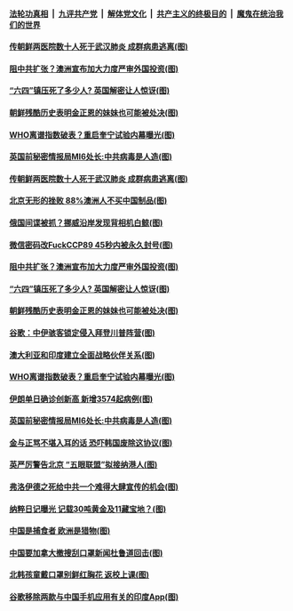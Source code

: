 ####  [法轮功真相](../../../../basic/blob/master/README.md?t=06061531) &nbsp;|&nbsp; [九评共产党](../../../../9ping.md/blob/master/README.md?t=06061531) &nbsp;|&nbsp; [解体党文化](../../../../jtdwh.md/blob/master/README.md?t=06061531)  &nbsp;|&nbsp; [共产主义的终极目的](../../../../gczydzjmd.md/blob/master/README.md?t=06061531) &nbsp;|&nbsp; [魔鬼在统治我们的世界](../../../../mgztzwmdsj.md/blob/master/README.md?t=06061531) 

#### [传朝鲜两医院数十人死于武汉肺炎 成群病患逃离(图)](../pages/p9/935651.md?t=06061531) 

#### [阻中共扩张？澳洲宣布加大力度严审外国投资(图)](../pages/p9/935617.md?t=06061531) 

#### [“六四”镇压死了多少人? 英国解密让人惊讶(图)](../pages/p9/935478.md?t=06061531) 

#### [朝鲜残酷历史表明金正恩的妹妹也可能被处决(图)](../pages/p9/935543.md?t=06061531) 

#### [WHO离谱指数破表？重启奎宁试验内幕曝光(图)](../pages/p9/935528.md?t=06061531) 

#### [英国前秘密情报局MI6处长:中共病毒是人造(图)](../pages/p9/935471.md?t=06061531) 

#### [传朝鲜两医院数十人死于武汉肺炎 成群病患逃离(图)](../pages/p9/935651.md?t=06061531) 

#### [北京无形的挫败 88%澳洲人不买中国制品(图)](../pages/p9/935594.md?t=06061531) 

#### [俄国间谍被抓？挪威沿岸发现背相机白鲸(图)](../pages/p9/935607.md?t=06061531) 

#### [微信密码改FuckCCP89 45秒内被永久封号(图)](../pages/p9/935640.md?t=06061531) 

#### [阻中共扩张？澳洲宣布加大力度严审外国投资(图)](../pages/p9/935617.md?t=06061531) 

#### [“六四”镇压死了多少人? 英国解密让人惊讶(图)](../pages/p9/935478.md?t=06061531) 

#### [朝鲜残酷历史表明金正恩的妹妹也可能被处决(图)](../pages/p9/935543.md?t=06061531) 

#### [谷歌：中伊骇客锁定侵入拜登川普阵营(图)](../pages/p9/935541.md?t=06061531) 

#### [澳大利亚和印度建立全面战略伙伴关系(图)](../pages/p9/935540.md?t=06061531) 

#### [WHO离谱指数破表？重启奎宁试验内幕曝光(图)](../pages/p9/935528.md?t=06061531) 

#### [伊朗单日确诊创新高 新增3574起病例(图)](../pages/p9/935536.md?t=06061531) 

#### [英国前秘密情报局MI6处长:中共病毒是人造(图)](../pages/p9/935471.md?t=06061531) 

#### [金与正骂不堪入耳的话 恐吓韩国废除这协议(图)](../pages/p9/935468.md?t=06061531) 

#### [英严厉警告北京 “五眼联盟”拟接纳港人(图)](../pages/p9/935382.md?t=06061531) 

#### [弗洛伊德之死给中共一个难得大肆宣传的机会(图)](../pages/p9/935423.md?t=06061531) 

#### [纳粹日记曝光 记载30吨黄金及11藏宝地？(图)](../pages/p9/935376.md?t=06061531) 

#### [中国是捕食者 欧洲是猎物(图)](../pages/p9/935406.md?t=06061531) 

#### [中国要加拿大撤搜刮口罩新闻杜鲁道回击(图)](../pages/p9/935404.md?t=06061531) 

#### [北韩孩童戴口罩别鲜红胸花 返校上课(图)](../pages/p9/935403.md?t=06061531) 

#### [谷歌移除两款与中国手机应用有关的印度App(图)](../pages/p9/935379.md?t=06061531) 

